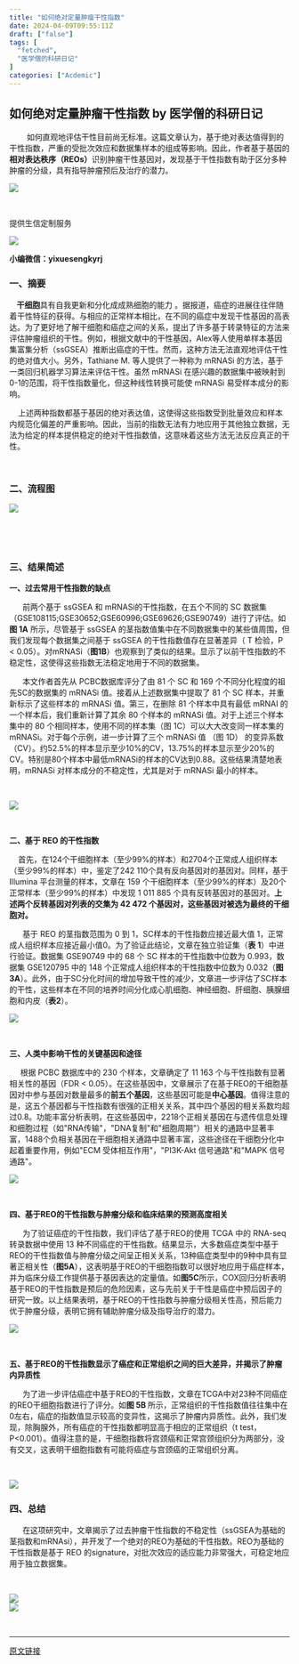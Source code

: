 ```yaml
---
title: "如何绝对定量肿瘤干性指数"
date: 2024-04-09T09:55:11Z
draft: ["false"]
tags: [
  "fetched",
  "医学僧的科研日记"
]
categories: ["Acdemic"]
---
```

如何绝对定量肿瘤干性指数 by 医学僧的科研日记
------
<div><p>        如何直<span>观地评估干性目前尚无标准。这篇文章认为，基于绝对表达值得到的干性指数，严重的受批次效应和数据集样本的组成等影响。因此，<span>作者基于基因的<strong>相对表达秩序（REOs）</strong>识别肿瘤干性基因对，发现基于干性指数有助于区分多种肿瘤的分级，具有指导肿瘤预后及治疗的潜力。</span></span></p><p><img data-galleryid="" data-ratio="0.3880184331797235" data-s="300,640" data-src="https://mmbiz.qpic.cn/mmbiz_png/eBfvI7Ryx8enJ0zlX0U8BSnZPDez6q7JDgTGb8q8ia4km91nfd9jJKSr9dWKyWUiatGKmLOgCh5ljBKiciay81WqNg/640?wx_fmt=png" data-type="png" data-w="1085" src="https://mmbiz.qpic.cn/mmbiz_png/eBfvI7Ryx8enJ0zlX0U8BSnZPDez6q7JDgTGb8q8ia4km91nfd9jJKSr9dWKyWUiatGKmLOgCh5ljBKiciay81WqNg/640?wx_fmt=png"></p><p><span><span></span></span><br></p><section powered-by="xiumi.us"><p><span>提供生信定制服务</span></p></section><section powered-by="xiumi.us"><img data-croporisrc="https://mmbiz.qpic.cn/mmbiz_jpg/eBfvI7Ryx8feI8D64LyHCesr5eaPfkgicjyZ4dWXdupULKlTakxX3N72UBKxD9MVzVycvlLKeZeaV6m5kvZGefQ/640?wx_fmt=jpeg" data-cropx1="16" data-cropx2="413" data-cropy1="10" data-cropy2="415" data-ratio="1.0175879396984924" data-s="300,640" data-src="https://mmbiz.qpic.cn/mmbiz_jpg/eBfvI7Ryx8f2LS4ZY16piabtNctr35dicpBdU89WfQDjZrWbnsDYCicaKG2UibOwLbiafgxHbeDFP59WdCQCVQUU1ww/640?wx_fmt=jpeg" data-type="jpeg" data-w="398" src="https://mmbiz.qpic.cn/mmbiz_jpg/eBfvI7Ryx8f2LS4ZY16piabtNctr35dicpBdU89WfQDjZrWbnsDYCicaKG2UibOwLbiafgxHbeDFP59WdCQCVQUU1ww/640?wx_fmt=jpeg"></section><section powered-by="xiumi.us"><p><span><strong>小编微信：yixuesengkyrj</strong></span></p></section><h3><span>一、摘要</span></h3><p><span></span></p><p><strong>    干细胞</strong>具有自我更新和分化成成熟细胞的能力 。据报道，癌症的进展往往伴随着干性特征的获得。与相应的正常样本相比，在不同的癌症中发现干性基因的高表达。为了更好地了解干细胞和癌症之间的关系，提出了许多基于转录特征的方法来评估肿瘤组织的干性。例如，根据文献中的干性基因，Alex等人使用单样本基因集富集分析（ssGSEA）推断出癌症的干性。然而，这种方法无法直观地评估干性的绝对值大小。另外，Tathiane M. 等人提供了一种称为 mRNASi 的方法，基于一类回归机器学习算法来评估干性。虽然 mRNASi 在感兴趣的数据集中被映射到 0-1的范围，将干性指数量化，但这种线性转换可能使 mRNASi 易受样本成分的影响。</p><p>    上述两种指数都基于基因的绝对表达值，这使得这些指数受到批量效应和样本内规范化偏差的严重影响。因此，当前的指数无法有力地应用于其他独立数据，无法为给定的样本提供稳定的绝对干性指数值，这意味着这些方法无法反应真正的干性。</p><p><br></p><h3><span>二、流程图</span></h3><p><img data-galleryid="" data-ratio="0.6975349766822119" data-s="300,640" data-src="https://mmbiz.qpic.cn/mmbiz_png/eBfvI7Ryx8enJ0zlX0U8BSnZPDez6q7J5gvAgtNticVbNqibe7kn3Gv4D1DYt3tOoGf2poB9gJKc4wIBNC4KztxQ/640?wx_fmt=png" data-type="png" data-w="1501" src="https://mmbiz.qpic.cn/mmbiz_png/eBfvI7Ryx8enJ0zlX0U8BSnZPDez6q7J5gvAgtNticVbNqibe7kn3Gv4D1DYt3tOoGf2poB9gJKc4wIBNC4KztxQ/640?wx_fmt=png"></p><p><br></p><p><br></p><h3><span>三、结果简述</span></h3><p><strong>一、过去常用干性指数的缺点</strong></p><p>      前两个基于 ssGSEA 和 mRNASi的干性指数，在五个不同的 SC 数据集（GSE108115;GSE30652;GSE60996;GSE69626;GSE90749）进行了评估。如<strong>图 1A</strong> 所示，尽管基于 ssGSEA 的茎指数值集中在不同数据集中的某些值周围，但我们发现每个数据集之间基于 ssGSEA 的干性指数值存在显著差异（ T 检验，P &lt; 0.05）。对mRNASi（<strong>图1B</strong>）也观察到了类似的结果。显示了以前干性指数的不稳定性，这使得这些指数无法稳定地用于不同的数据集。</p><p>      本文作者首先从 PCBC数据库评分了由 81 个 SC 和 169 个不同分化程度的祖先SC的数据集的 mRNASi 值。接着从上述数据集中提取了 81 个 SC 样本，并重新标示了这些样本的 mRNASi 值。第三，在删除 81 个样本中具有最低 mRNAI 的一个样本后，我们重新计算了其余 80 个样本的 mRNASi 值。对于上述三个样本集中的 80 个相同样本，使用不同的样本集（图 1C）可以大大改变同一样本集的 mRNASi。对于每个示例，进一步计算了三个 mRNASi 值 （图 1D） 的变异系数 （CV）。约52.5%的样本显示至少10%的CV，13.75%的样本显示至少20%的CV。特别是80个样本中最低mRNASi的样本的CV达到0.88。这些结果清楚地表明，mRNASi 对样本成分的不稳定性，尤其是对于 mRNASi 最小的样本。</p><p><br></p><p><img data-galleryid="" data-ratio="0.5269655620532814" data-s="300,640" data-src="https://mmbiz.qpic.cn/mmbiz_png/eBfvI7Ryx8enJ0zlX0U8BSnZPDez6q7J8XZqjibdexlS4ODNtKHQxhdicgbpwarib3kWKMia2y4FHlHs5Q8YNT9QBg/640?wx_fmt=png" data-type="png" data-w="1539" src="https://mmbiz.qpic.cn/mmbiz_png/eBfvI7Ryx8enJ0zlX0U8BSnZPDez6q7J8XZqjibdexlS4ODNtKHQxhdicgbpwarib3kWKMia2y4FHlHs5Q8YNT9QBg/640?wx_fmt=png"></p><p><br></p><p><strong>二、基于 REO 的干性指数</strong></p><p>    首先，在124个干细胞样本（至少99%的样本）和2704个正常成人组织样本（至少99%的样本）中，鉴定了242 110个具有反向基因对的基因对。同样，基于 Illumina 平台测量的样本，文章在 159 个干细胞样本（至少99%的样本）及20个正常样本（至少99%的样本）中发现 1 011 885 个具有反转基因对的基因对。<strong>上述两个反转基因对列表的交集为 42 472 个基因对，这些基因对被选为最终的干细胞对。</strong></p><p>      基于 REO 的茎指数范围为 0 到 1，SC样本的干性指数应接近最大值 1，正常成人组织样本应接近最小值0。为了验证此结论，文章在独立验证集（<strong>表 1</strong>）中进行验证。数据集 GSE90749 中的 68 个 SC 样本的干性指数中位数为 0.993，数据集 GSE120795 中的 148 个正常成人组织样本的干性指数中位数为 0.032（<strong>图 3A</strong>）。此外，由于SC分化时间的增加导致干性的减少，文章进一步评估了SC样本的干性，这些样本在不同的培养时间分化成心肌细胞、神经细胞、肝细胞、胰腺细胞和内皮（<strong>表2</strong>）。</p><p><img data-galleryid="" data-ratio="0.7069167643610785" data-s="300,640" data-src="https://mmbiz.qpic.cn/mmbiz_png/eBfvI7Ryx8enJ0zlX0U8BSnZPDez6q7JHq1L3y4vdEpd2z23q121Kum8fia1fVOVNqjHTsAcS6GP7kcAIPWHRjg/640?wx_fmt=png" data-type="png" data-w="853" src="https://mmbiz.qpic.cn/mmbiz_png/eBfvI7Ryx8enJ0zlX0U8BSnZPDez6q7JHq1L3y4vdEpd2z23q121Kum8fia1fVOVNqjHTsAcS6GP7kcAIPWHRjg/640?wx_fmt=png"></p><p><br></p><p><strong>三、人类中影响干性的关键基因和途径</strong></p><p>     根据 PCBC 数据库中的 230 个样本，文章确定了 11 163 个与干性指数有显著相关性的基因（FDR &lt; 0.05）。在这些基因中，文章展示了在基于REO的干细胞基因对中参与基因对数量最多的<strong>前五个基因</strong>，这些基因可能是<strong>中心基因</strong>。值得注意的是，这五个基因都与干性指数有很强的正相关关系，其中四个基因的相关系数均超过0.8。功能丰富分析表明，在这些基因中，2218个正相关基因在与遗传信息处理和细胞过程（如"RNA传输"，"DNA复制"和"细胞周期"）相关的通路中显著丰富，1488个负相关基因在干细胞相关通路中显著丰富，这些途径在干细胞分化中起着重要作用，例如"ECM 受体相互作用"，"PI3K-Akt 信号通路"和"MAPK 信号通路"。</p><p><img data-galleryid="" data-ratio="1.1640530759951748" data-s="300,640" data-src="https://mmbiz.qpic.cn/mmbiz_png/eBfvI7Ryx8enJ0zlX0U8BSnZPDez6q7JTMo73DTsMPMw7QmhIcficBZC2BB5LDLkHOvusLPREacqpIGIUFUPTdw/640?wx_fmt=png" data-type="png" data-w="829" src="https://mmbiz.qpic.cn/mmbiz_png/eBfvI7Ryx8enJ0zlX0U8BSnZPDez6q7JTMo73DTsMPMw7QmhIcficBZC2BB5LDLkHOvusLPREacqpIGIUFUPTdw/640?wx_fmt=png"></p><p><br></p><p><strong>四、基于REO的干性指数与肿瘤分级和临床结果的预测高度相关</strong></p><p>      为了验证癌症的干性指数，我们评估了基于REO的使用 TCGA 中的 RNA-seq 转录数据中使用 13 种不同癌症的干性指数。结果显示，大多数癌症类型中基于REO的干性指数值与肿瘤分级之间呈正相关关系，13种癌症类型中的9种中具有显著正相关性（<strong>图5A</strong>），这表明基于REO的干细胞指数可以很好地应用于癌症样本，并为临床分级工作提供基于基因表达的定量值。如<strong>图5C</strong>所示，COX回归分析表明基于REO的干性指数是预后的危险因素，这与先前关于干性是癌症中预后因子的研究一致。以上结果表明，基于REO的干性指数与肿瘤分级相关性高，预后能力优于肿瘤分级，表明它拥有辅助肿瘤分级及指导治疗的潜力。</p><p><img data-galleryid="" data-ratio="0.4857142857142857" data-s="300,640" data-src="https://mmbiz.qpic.cn/mmbiz_png/eBfvI7Ryx8enJ0zlX0U8BSnZPDez6q7JEs61LYIbqZVgywUWs6o0KPemetP7NQnhXxlUVryAzVXu1fGeh7h5LA/640?wx_fmt=png" data-type="png" data-w="875" src="https://mmbiz.qpic.cn/mmbiz_png/eBfvI7Ryx8enJ0zlX0U8BSnZPDez6q7JEs61LYIbqZVgywUWs6o0KPemetP7NQnhXxlUVryAzVXu1fGeh7h5LA/640?wx_fmt=png"></p><p><br></p><p><strong>五、基于REO的干性指数显示了癌症和正常组织之间的巨大差异，并揭示了肿瘤内异质性</strong></p><p>      为了进一步评估癌症中基于REO的干性指数，文章在TCGA中对23种不同癌症的REO干细胞指数进行了评分。如<strong>图 5B </strong>所示，正常组织的干性指数值往往集中在0左右，癌症的指数值显示较高的变异性，这揭示了肿瘤内异质性。此外，我们发现，除胸腺外，所有癌症的干性指数都明显高于相应的正常组织（t test，P&lt;0.001）。值得注意的是，干细胞指数将宫颈癌和正常宫颈组织分为两部分，没有交叉，这表明干细胞指数有可能将癌症与宫颈癌的正常组织分离。</p><p><br></p><p><img data-galleryid="" data-ratio="1.1383352872215708" data-s="300,640" data-src="https://mmbiz.qpic.cn/mmbiz_png/eBfvI7Ryx8enJ0zlX0U8BSnZPDez6q7JXKXtOVRibFBmQtzA1edLUxaGGChh7polY7Rugmz1nj14hu1t358d14w/640?wx_fmt=png" data-type="png" data-w="853" src="https://mmbiz.qpic.cn/mmbiz_png/eBfvI7Ryx8enJ0zlX0U8BSnZPDez6q7JXKXtOVRibFBmQtzA1edLUxaGGChh7polY7Rugmz1nj14hu1t358d14w/640?wx_fmt=png"></p><h3><span>四、总结</span></h3><p>      在这项研究中，文章揭示了过去肿瘤干性指数的不稳定性（ssGSEA为基础的茎指数和mRNAsi），并开发了一个绝对的REO为基础的干性指数。REO为基础的干性指数是基于 REO 的signature，对批次效应的适应能力非常强大，可稳定地应用于独立数据集。</p><p><br></p><section><img data-backh="190" data-backw="578" data-ratio="0.3277310924369748" data-s="300,640" data-src="https://mmbiz.qpic.cn/mmbiz_jpg/eBfvI7Ryx8ciaD6CqyB3GgYKYCH7y2KNUL2n94rJtuPLeM5jth4UL1hSNj8icgAmzGacUlbsAb5KyCZbWsreBM0A/640?wx_fmt=jpeg" data-type="jpeg" data-w="952" src="https://mmbiz.qpic.cn/mmbiz_jpg/eBfvI7Ryx8ciaD6CqyB3GgYKYCH7y2KNUL2n94rJtuPLeM5jth4UL1hSNj8icgAmzGacUlbsAb5KyCZbWsreBM0A/640?wx_fmt=jpeg"></section><section><img data-galleryid="" data-ratio="0.7051383399209487" data-s="300,640" data-src="https://mmbiz.qpic.cn/mmbiz_png/eBfvI7Ryx8f9PEKDMwJ18we3esib8BnnxYsg8oMCicUgj1ogaibpMyRGqLF7bpdvmK7jiaGPJVJ7OdpU4jP35KzERA/640?wx_fmt=png" data-type="png" data-w="1265" src="https://mmbiz.qpic.cn/mmbiz_png/eBfvI7Ryx8f9PEKDMwJ18we3esib8BnnxYsg8oMCicUgj1ogaibpMyRGqLF7bpdvmK7jiaGPJVJ7OdpU4jP35KzERA/640?wx_fmt=png"></section><p><br></p></div>  
<hr>
<a href="https://mp.weixin.qq.com/s/1XorebYF0bNhR8pVu08oPA",target="_blank" rel="noopener noreferrer">原文链接</a>
